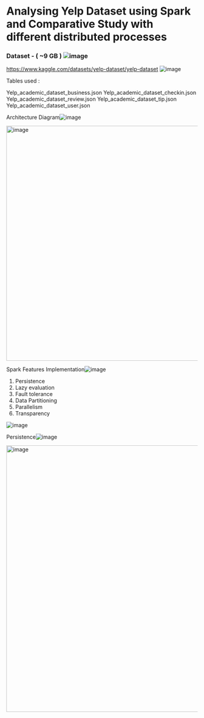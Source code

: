 # Analysing Yelp Dataset using Spark and Comparative Study with different distributed processes

### Dataset - ( ~9 GB ) ![image](https://user-images.githubusercontent.com/30067377/209013036-646e985b-7c07-4cf0-b95b-4f22613d2070.png)

https://www.kaggle.com/datasets/yelp-dataset/yelp-dataset
![image](https://user-images.githubusercontent.com/30067377/209013050-dd98c5a1-d6ee-4abf-b3ec-914aa2d838a5.png)


Tables used : 

Yelp_academic_dataset_business.json
Yelp_academic_dataset_checkin.json
Yelp_academic_dataset_review.json
Yelp_academic_dataset_tip.json
Yelp_academic_dataset_user.json

Architecture Diagram![image](https://user-images.githubusercontent.com/30067377/209013153-41d9e790-75e6-4b3a-b803-440a257d7460.png)


<img width="619" alt="image" src="https://user-images.githubusercontent.com/30067377/209013175-0d2a6619-a9ec-49e1-a79c-6fc1e812e8f6.png">


Spark Features Implementation![image](https://user-images.githubusercontent.com/30067377/209013225-dbe751c3-db04-4a80-a3dc-410c22e57326.png)

1. Persistence
2. Lazy evaluation
3. Fault tolerance
4. Data Partitioning
5. Parallelism
6. Transparency

![image](https://user-images.githubusercontent.com/30067377/209013232-63b72df3-696f-405e-9caa-5ebd8f2387e6.png)

Persistence![image](https://user-images.githubusercontent.com/30067377/209013251-a0a4d0a7-2d07-4938-b22b-be6331d524d3.png)

<img width="702" alt="image" src="https://user-images.githubusercontent.com/30067377/209013276-9b93ecb4-0b18-4752-861f-69de66836d4d.png">




